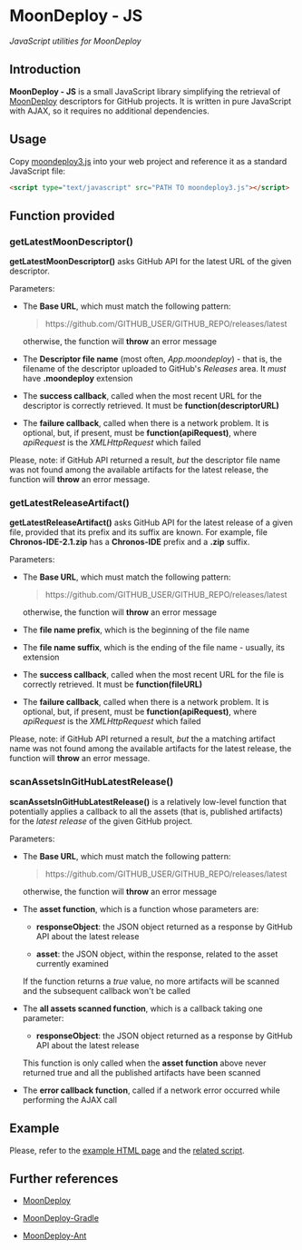 # MoonDeploy - JS

*JavaScript utilities for MoonDeploy*


## Introduction

**MoonDeploy - JS** is a small JavaScript library simplifying the retrieval of [MoonDeploy](https://github.com/giancosta86/moondeploy) descriptors for GitHub projects. It is written in pure JavaScript with AJAX, so it requires no additional dependencies.


## Usage

Copy [moondeploy3.js](moondeploy3.js) into your web project and reference it as a standard JavaScript file:

```html
<script type="text/javascript" src="PATH TO moondeploy3.js"></script>
```

## Function provided

### getLatestMoonDescriptor()

**getLatestMoonDescriptor()** asks GitHub API for the latest URL of the given descriptor.

Parameters:

* The **Base URL**, which must match the following pattern:

  > https:<span></span>//github.com/GITHUB_USER/GITHUB_REPO/releases/latest

  otherwise, the function will **throw** an error message

* The **Descriptor file name** (most often, *App.moondeploy*) - that is, the filename of the descriptor uploaded to GitHub's *Releases* area. It *must* have **.moondeploy** extension

* The **success callback**, called when the most recent URL for the descriptor is correctly retrieved. It must be **function(descriptorURL)**

* The **failure callback**, called when there is a network problem. It is optional, but, if present, must be **function(apiRequest)**, where *apiRequest* is the *XMLHttpRequest* which failed

Please, note: if GitHub API returned a result, *but* the descriptor file name was not found among the available artifacts for the latest release, the function will **throw** an error message.


### getLatestReleaseArtifact()

**getLatestReleaseArtifact()** asks GitHub API for the latest release of a given file, provided that its prefix and its suffix are known. For example, file **Chronos-IDE-2.1.zip** has a **Chronos-IDE** prefix and a **.zip** suffix.

Parameters:

* The **Base URL**, which must match the following pattern:

  > https:<span></span>//github.com/GITHUB_USER/GITHUB_REPO/releases/latest

  otherwise, the function will **throw** an error message

* The **file name prefix**, which is the beginning of the file name

* The **file name suffix**, which is the ending of the file name - usually, its extension

* The **success callback**, called when the most recent URL for the file is correctly retrieved. It must be **function(fileURL)**

* The **failure callback**, called when there is a network problem. It is optional, but, if present, must be **function(apiRequest)**, where *apiRequest* is the *XMLHttpRequest* which failed


Please, note: if GitHub API returned a result, *but* the a matching artifact name was not found among the available artifacts for the latest release, the function will **throw** an error message.


### scanAssetsInGitHubLatestRelease()

**scanAssetsInGitHubLatestRelease()** is a relatively low-level function that potentially applies a callback to all the assets (that is, published artifacts) for the *latest release* of the given GitHub project.

Parameters:

* The **Base URL**, which must match the following pattern:

  > https:<span></span>//github.com/GITHUB_USER/GITHUB_REPO/releases/latest

  otherwise, the function will **throw** an error message


* The **asset function**, which is a function whose parameters are:

  * **responseObject**: the JSON object returned as a response by GitHub API about the latest release

  * **asset**: the JSON object, within the response, related to the asset currently examined

  If the function returns a *true* value, no more artifacts will be scanned and the subsequent callback won't be called


* The **all assets scanned function**, which is a callback taking one parameter:

  * **responseObject**: the JSON object returned as a response by GitHub API about the latest release

  This function is only called when the **asset function** above never returned true and all the published artifacts have been scanned

* The **error callback function**, called if a network error occurred while performing the AJAX call


## Example

Please, refer to the [example HTML page](test.htm) and the [related script](test.js).


## Further references

* [MoonDeploy](https://github.com/giancosta86/moondeploy)

* [MoonDeploy-Gradle](https://github.com/giancosta86/MoonDeploy-Gradle)

* [MoonDeploy-Ant](https://github.com/giancosta86/MoonDeploy-Ant)
